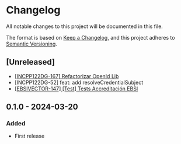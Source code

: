 # Changelog

All notable changes to this project will be documented in this file.

The format is based on [Keep a Changelog](https://keepachangelog.com/en/1.0.0/),
and this project adheres to [Semantic Versioning](https://semver.org/spec/v2.0.0.html).

## [Unreleased]
- [[INCPP122DG-167] Refactorizar OpenId Lib](https://wealize.atlassian.net/browse/INCPP122DG-167)
- [INCPP122DG-52] feat: add resolveCredentialSubject
- [[EBSIVECTOR-147] [Test] Tests Accreditación EBSI](https://wealize.atlassian.net/browse/EBSIVECTOR-147)

## 0.1.0 - 2024-03-20

### Added

- First release
